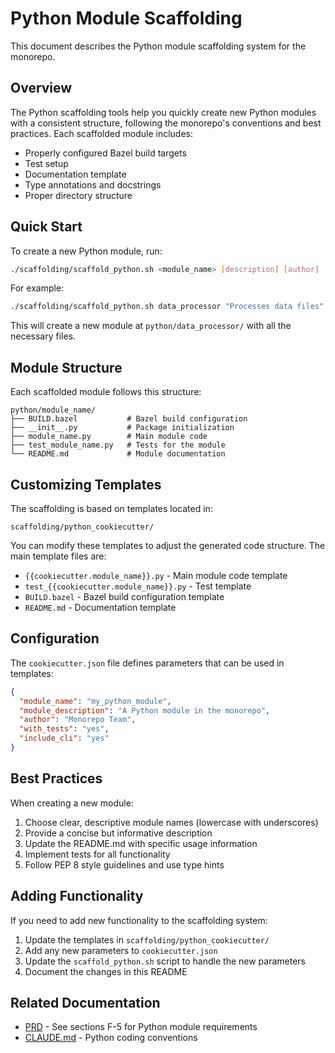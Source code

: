 # Python Module Scaffolding

This document describes the Python module scaffolding system for the monorepo.

## Overview

The Python scaffolding tools help you quickly create new Python modules with a consistent structure, following the monorepo's conventions and best practices. Each scaffolded module includes:

- Properly configured Bazel build targets
- Test setup
- Documentation template
- Type annotations and docstrings
- Proper directory structure

## Quick Start

To create a new Python module, run:

```bash
./scaffolding/scaffold_python.sh <module_name> [description] [author]
```

For example:
```bash
./scaffolding/scaffold_python.sh data_processor "Processes data files" "Data Team"
```

This will create a new module at `python/data_processor/` with all the necessary files.

## Module Structure

Each scaffolded module follows this structure:

```
python/module_name/
├── BUILD.bazel           # Bazel build configuration
├── __init__.py           # Package initialization
├── module_name.py        # Main module code
├── test_module_name.py   # Tests for the module
└── README.md             # Module documentation
```

## Customizing Templates

The scaffolding is based on templates located in:
```
scaffolding/python_cookiecutter/
```

You can modify these templates to adjust the generated code structure. The main template files are:

- `{{cookiecutter.module_name}}.py` - Main module code template
- `test_{{cookiecutter.module_name}}.py` - Test template
- `BUILD.bazel` - Bazel build configuration template
- `README.md` - Documentation template

## Configuration

The `cookiecutter.json` file defines parameters that can be used in templates:

```json
{
  "module_name": "my_python_module",
  "module_description": "A Python module in the monorepo",
  "author": "Monorepo Team",
  "with_tests": "yes",
  "include_cli": "yes"
}
```

## Best Practices

When creating a new module:

1. Choose clear, descriptive module names (lowercase with underscores)
2. Provide a concise but informative description
3. Update the README.md with specific usage information
4. Implement tests for all functionality
5. Follow PEP 8 style guidelines and use type hints

## Adding Functionality

If you need to add new functionality to the scaffolding system:

1. Update the templates in `scaffolding/python_cookiecutter/`
2. Add any new parameters to `cookiecutter.json` 
3. Update the `scaffold_python.sh` script to handle the new parameters
4. Document the changes in this README

## Related Documentation

- [PRD](../docs/PRD.md) - See sections F-5 for Python module requirements
- [CLAUDE.md](../CLAUDE.md) - Python coding conventions